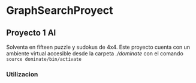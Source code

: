 # GraphSearchProyect
## Proyecto 1  AI
Solventa en fifteen puzzle y sudokus de 4x4.
Este proyecto cuenta con un ambiente virtual accesible desde la carpeta *./dominate* con el comando
``` source dominate/bin/activate ```

### Utilizacion
```python Astar.py [PROBLEMA TABLERO]

